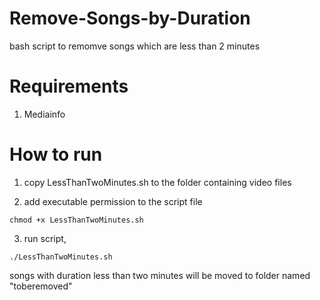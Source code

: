 # Remove-Songs-by-Duration
bash script to remomve songs which are less than 2 minutes

# Requirements
1. Mediainfo

# How to run

1. copy LessThanTwoMinutes.sh to the folder containing video files

2. add executable permission to the script file
```
chmod +x LessThanTwoMinutes.sh
```
 
3. run script,
```
./LessThanTwoMinutes.sh
```
 
songs with duration less than two minutes will be moved to folder named "toberemoved"
